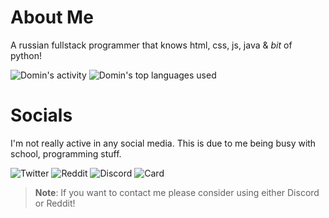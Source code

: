 # About Me

A russian fullstack programmer that knows html, css, js, java & *bit* of python!

![Domin's activity](https://github-readme-stats.vercel.app/api?username=Domin-MND&theme=tokyonight&show_icons=true&hide=issues,stars)
![Domin's top languages used](https://github-readme-stats.vercel.app/api/top-langs/?username=Domin-MND&theme=tokyonight&show_icons=true&layout=compact)

# Socials

I'm not really active in any social media. This is due to me being busy with school, programming stuff.

![Twitter](https://img.shields.io/twitter/follow/Dominiff?color=%23628fda&label=Dominiff&logo=twitter&logoColor=%23628fda&style=for-the-badge)
![Reddit](https://img.shields.io/reddit/user-karma/link/Domin-MC?color=%23628fda&label=u%2FDomin-MC&logo=reddit&logoColor=%23628fda&style=for-the-badge)
![Discord](https://img.shields.io/badge/Domin-%232874-%23628fda?style=for-the-badge&logo=discord&logoColor=%23628fda)
![Card](https://img.shields.io/badge/Card-domin.is--a.dev-%23628fda?style=for-the-badge)

> **Note**: If you want to contact me please consider using either Discord or Reddit!
